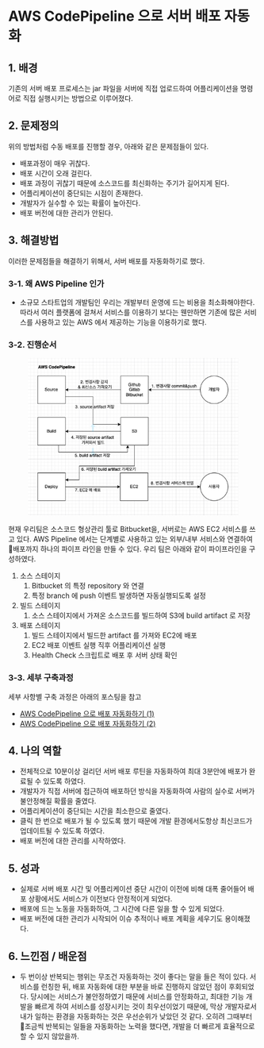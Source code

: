 # AWS CodePipeline 으로 서버 배포 자동화

## 1. 배경 &#x20;

기존의 서버 배포 프로세스는 jar 파일을 서버에 직접 업로드하여 어플리케이션을 명령어로 직접 실행시키는 방법으로 이루어졌다. &#x20;

## 2. 문제정의&#x20;

위의 방법처럼 수동 배포를 진행할 경우, 아래와 같은 문제점들이 있다.&#x20;

* 배포과정이 매우 귀찮다.&#x20;
* 배포 시간이 오래 걸린다.&#x20;
* 배포 과정이 귀찮기 때문에 소스코드를 최신화하는 주기가 길어지게 된다.&#x20;
* 어플리케이션이 중단되는 시점이 존재한다.&#x20;
* 개발자가 실수할 수 있는 확률이 높아진다.&#x20;
* 배포 버전에 대한 관리가 안된다.&#x20;

## 3. 해결방법

이러한 문제점들을 해결하기 위해서, 서버 배포를 자동화하기로 했다.&#x20;

### 3-1. 왜 AWS Pipeline 인가&#x20;

* 소규모 스타트업의 개발팀인 우리는 개발부터 운영에 드는 비용을 최소화해야한다. 따라서 여러 플랫폼에 걸쳐서 서비스를 이용하기 보다는 웬만하면 기존에 많은 서비스를 사용하고 있는 AWS 에서 제공하는 기능을 이용하기로 했다.&#x20;

### 3-2. 진행순서&#x20;

<figure><img src="../../.gitbook/assets/image (3) (1).png" alt=""><figcaption></figcaption></figure>

현재 우리팀은 소스코드 형상관리 툴로 Bitbucket을, 서버로는 AWS EC2 서비스를 쓰고 있다. AWS Pipeline 에서는 단계별로 사용하고 있는 외부/내부 서비스와 연결하여 배포까지 하나의 파이프 라인을 만들 수 있다. 우리 팀은 아래와 같이 파이프라인을 구성하였다.&#x20;

1. 소스 스테이지
   1. Bitbucket 의 특정 repository 와 연결
   2. 특정 branch 에 push 이벤트 발생하면 자동실행되도록 설정
2. 빌드 스테이지&#x20;
   1. 소스 스테이지에서 가져온 소스코드를 빌드하여 S3에 build artifact 로 저장
3. 배포 스테이지&#x20;
   1. 빌드 스테이지에서 빌드한 artifact 를 가져와 EC2에 배포
   2. EC2 배포 이벤트 실행 직후 어플리케이션 실행&#x20;
   3. Health Check 스크립트로 배포 후 서버 상태 확인&#x20;

### 3-3. 세부 구축과정&#x20;

세부 사항별 구축 과정은 아래의 포스팅을 참고

* [AWS CodePipeline 으로 배포 자동화하기 (1)](../../infrastructure/aws/aws-codepipeline-01.md)
* [AWS CodePipeline 으로 배포 자동화하기 (2)](../../infrastructure/aws/aws-codepipeline-02.md)

## 4. 나의 역할&#x20;

* 전체적으로 10분이상 걸리던 서버 배포 루틴을 자동화하여 최대 3분안에 배포가 완료될 수 있도록 하였다.&#x20;
* 개발자가 직접 서버에 접근하여 배포하던 방식을 자동화하여 사람의 실수로 서버가 불안정해질 확률을 줄였다.&#x20;
* 어플리케이션이 중단되는 시간을 최소한으로 줄였다.&#x20;
* 클릭 한 번으로 배포가 될 수 있도록 했기 때문에 개발 환경에서도항상 최신코드가 업데이트될 수 있도록 하였다.
* 배포 버전에 대한 관리를 시작하였다.&#x20;

## 5. 성과&#x20;

* 실제로 서버 배포 시간 및 어플리케이션 중단 시간이 이전에 비해 대폭 줄어들어 배포 상황에서도 서비스가 이전보다 안정적이게 되었다.&#x20;
* 배포에 드는 노동을 자동화하여, 그 시간에 다른 일을 할 수 있게 되었다.&#x20;
* 배포 버전에 대한 관리가 시작되어 이슈 추적이나 배포 계획을 세우기도 용이해졌다.&#x20;

## 6. 느낀점 / 배운점&#x20;

* 두 번이상 반복되는 행위는 무조건 자동화하는 것이 좋다는 말을 들은 적이 있다. 서비스를 런칭한 뒤, 배포 자동화에 대한 부분을 바로 진행하지 않았던 점이 후회되었다. 당시에는 서비스가 불안정하였기 때문에 서비스를 안정화하고, 최대한 기능 개발을 빠르게 하여 서비스를 성장시키는 것이 최우선이었기 때문에, 막상 개발자로서 내가 일하는 환경을 자동화하는 것은 우선순위가 낮았던 것 같다. 오히려 그때부터 조금씩 반복되는 일들을 자동화하는 노력을 했다면, 개발을 더 빠르게 효율적으로 할 수 있지 않았을까.&#x20;

